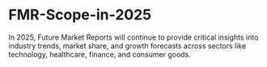 # FMR-Scope-in-2025
In 2025, Future Market Reports will continue to provide critical insights into industry trends, market share, and growth forecasts across sectors like technology, healthcare, finance, and consumer goods.
